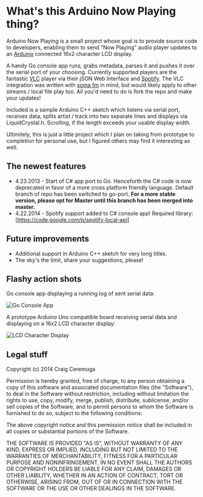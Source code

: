 What's this Arduino Now Playing thing?
=========

Arduino Now Playing is a small project whose goal is to provide source code to developers, enabling them to send "Now Playing" audio player updates to an [Arduino] connected 16x2 character LCD display.

A handy Go console app runs, grabs metadata, parses it and pushes it over the serial port of your choosing. Currently supported players are the fantastic [VLC] player via their jSON Web Interface and [Spotify]. The VLC integration was written with [soma fm] in mind, but would likely apply to other streams / local file play too. All you'd need to do is fork the repo and make your updates!

Included is a sample Arduino C++ sketch which listens via serial port, receives data, splits artist / track into two separate lines and displays via LiquidCrystal.h. Scrolling, if the length exceeds your usable display width.

Ultimitely, this is just a little project which I plan on taking from prototype to completion for personal use, but I figured others may find it interesting as well.

The newest features
----

* 4.23.2013 - Start of C# app port to Go. Henceforth the C# code is now deprecated in favor of a more cross platform friendly language. Default branch of repo has been switched to go-port. **For a more stable version, please opt for Master until this branch has been merged into master.**
* 4.22.2014 - Spotify support added to C# console app! Required library: [https://code.google.com/p/spotify-local-api]

Future improvements
----

* Additional support in Arduino C++ sketch for very long titles.
* The sky's the limit, share your suggestions, please!

Flashy action shots
----

Go console app displaying a running log of sent serial data:

![Go Console App](http://i.imgur.com/ivxdnoS.jpg "Go Console App")

A prototype Arduino Uno compatible board receiving serial data and displaying on a 16x2 LCD character display:

![LCD Character Display](http://i.imgur.com/cSCjJos.jpg "LCD Character Display")

Legal stuff
-----------

Copyright (c) 2014 Craig Ceremuga

Permission is hereby granted, free of charge, to any person obtaining a copy
of this software and associated documentation files (the "Software"), to deal
in the Software without restriction, including without limitation the rights
to use, copy, modify, merge, publish, distribute, sublicense, and/or sell
copies of the Software, and to permit persons to whom the Software is
furnished to do so, subject to the following conditions:

The above copyright notice and this permission notice shall be included in all
copies or substantial portions of the Software.

THE SOFTWARE IS PROVIDED "AS IS", WITHOUT WARRANTY OF ANY KIND, EXPRESS OR
IMPLIED, INCLUDING BUT NOT LIMITED TO THE WARRANTIES OF MERCHANTABILITY,
FITNESS FOR A PARTICULAR PURPOSE AND NONINFRINGEMENT. IN NO EVENT SHALL THE
AUTHORS OR COPYRIGHT HOLDERS BE LIABLE FOR ANY CLAIM, DAMAGES OR OTHER
LIABILITY, WHETHER IN AN ACTION OF CONTRACT, TORT OR OTHERWISE, ARISING FROM,
OUT OF OR IN CONNECTION WITH THE SOFTWARE OR THE USE OR OTHER DEALINGS IN THE
SOFTWARE.

[VLC]:http://www.videolan.org/vlc/index.html
[soma fm]:http://somafm.com/
[Arduino]:http://arduino.cc/
[https://code.google.com/p/spotify-local-api]:https://code.google.com/p/spotify-local-api
[Spotify]:https://www.spotify.com/
